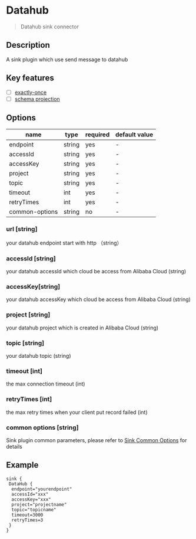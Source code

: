 # Datahub

> Datahub sink connector

## Description

A sink plugin which use send message to datahub

## Key features

- [ ] [exactly-once](../../concept/connector-v2-features.md)
- [ ] [schema projection](../../concept/connector-v2-features.md)

## Options

| name          | type   | required | default value |
|------------   |--------|----------|---------------|
| endpoint      | string | yes      | -             |
| accessId      | string | yes      | -             |
| accessKey     | string | yes      | -             |
| project       | string | yes      | -             |
| topic         | string | yes      | -             |
| timeout       | int    | yes      | -             |
| retryTimes    | int    | yes      | -             |
| common-options| string | no       | -             |

### url [string]

your datahub endpoint start with http （string）

### accessId [string]

your datahub accessId which cloud be access from Alibaba Cloud  (string)

### accessKey[string]

your datahub accessKey which cloud be access from Alibaba Cloud  (string)

### project [string]

your datahub project which is created in Alibaba Cloud  (string)

### topic [string]

your datahub topic  (string)

### timeout [int]

the max connection timeout (int)

### retryTimes [int]

the max retry times when your client put record failed  (int)

### common options [string]

Sink plugin common parameters, please refer to [Sink Common Options](common-options.md) for details

## Example

```hocon
sink {
 DataHub {
  endpoint="yourendpoint"
  accessId="xxx"
  accessKey="xxx"
  project="projectname"
  topic="topicname"
  timeout=3000
  retryTimes=3
 }
}
```
